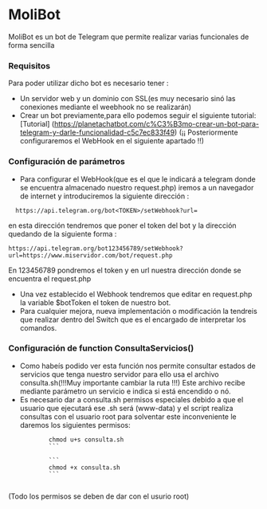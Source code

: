 # MoliBot

MoliBot es un bot de Telegram que permite realizar varias funcionales de forma sencilla

### Requisitos

Para poder utilizar dicho bot es necesario tener :
 - Un servidor web y un dominio con SSL(es muy necesario sinó las conexiones mediante el weebhook no se realizarán)
 - Crear un bot previamente,para ello podemos seguir el siguiente tutorial: [Tutorial] (https://planetachatbot.com/c%C3%B3mo-crear-un-bot-para-telegram-y-darle-funcionalidad-c5c7ec833f49)
   (¡¡ Posteriormente configuraremos el WebHook en el siguiente apartado !!)
   
### Configuración de parámetros

* Para configurar el WebHook(que es el que le indicará a telegram donde se encuentra almacenado nuestro request.php) iremos a un navegador de internet y introduciremos la siguiente dirección :
```
  https://api.telegram.org/bot<TOKEN>/setWebhook?url=
  ``` 
  en esta dirección tendremos que poner el token del bot y la dirección quedando de la siguiente forma :
  ```
  https://api.telegram.org/bot123456789/setWebhook?url=https://www.miservidor.com/bot/request.php
  ```
  En 123456789 pondremos el token y en url nuestra dirección donde se encuentra el request.php
* Una vez establecido el Webhook tendremos que editar en request.php la variable $botToken el token de nuestro bot.
* Para cualquier mejora, nueva implementación o modificación la tendreis que realizar dentro del Switch que es el encargado de interpretar los comandos.
  
### Configuración de function ConsultaServicios()

* Como habeís podido ver esta función nos permite consultar estados de servicios que tenga nuestro servidor para ello usa el archivo consulta.sh(!!!Muy importante cambiar la ruta !!!)
  Este archivo recibe mediante parámetro un servicio e indica si está encendido o nó.
* Es necesario dar a consulta.sh permisos especiales debido a que el usuario que ejecutará ese .sh será (www-data) y el script realiza consultas con el usuario root
  para solventar este inconveniente le daremos los siguientes permisos:
  ```
          chmod u+s consulta.sh
          ```
          
          ```
          chmod +x consulta.sh 
          ```
          
 (Todo los permisos se deben de dar con el usurio root)
          
